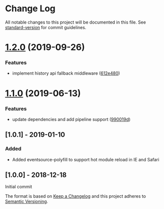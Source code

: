 # Change Log

All notable changes to this project will be documented in this file. See [standard-version](https://github.com/conventional-changelog/standard-version) for commit guidelines.

# [1.2.0](https://bitbucket.org/labor-digital/labor-dev-assetbuilding-dev-server/branches/compare/v1.2.0%0Dv1.1.0#diff) (2019-09-26)


### Features

* implement history api fallback middleware ([612e480](https://bitbucket.org/labor-digital/labor-dev-assetbuilding-dev-server/commits/612e480))



# [1.1.0](https://bitbucket.org/labor-digital/labor-dev-assetbuilding-dev-server/branches/compare/v1.1.0%0Dv1.0.1#diff) (2019-06-13)


### Features

* update dependencies and add pipeline support ([990019d](https://bitbucket.org/labor-digital/labor-dev-assetbuilding-dev-server/commits/990019d))



## [1.0.1] - 2019-01-10
### Added
- Added eventsource-polyfill to support hot module reload in IE and Safari

## [1.0.0] - 2018-12-18
Initial commit

The format is based on [Keep a Changelog](http://keepachangelog.com/en/1.0.0/)
and this project adheres to [Semantic Versioning](http://semver.org/spec/v2.0.0.html).
